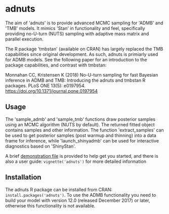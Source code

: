 # adnuts
The aim of 'adnuts' is to provide advanced MCMC sampling for 'ADMB' and 'TMB' models. It  mimics 'Stan' in functionality and feel, specifically providing no-U-turn (NUTS) sampling with adaptive mass matrix and parallel execution.

The R package 'tmbstan' (available on CRAN) has largely replaced the TMB capabilities since original development. As such, adnuts is primiarly used for ADMB models. See the following paper for an introduction to the package capabilities, and contrast with tmbstan:

Monnahan CC, Kristensen K (2018) No-U-turn sampling for fast Bayesian inference in ADMB and TMB: Introducing the adnuts and tmbstan R packages. PLoS ONE 13(5): e0197954. https://doi.org/10.1371/journal.pone.0197954

## Usage
The 'sample_admb' and 'sample_tmb' functions draw posterior samples using an MCMC algorithm (NUTS by default). The returned fitted object contains samples and other information. The function 'extract_samples' can be used to get posterior samples (post warmup and thinning) into a data frame for inference, while 'launch_shinyadmb' can be used for interactive diagnostics based on 'ShinyStan'. 

A brief [demonstration file](https://github.com/colemonnahan/adnuts/blob/master/inst/demo.R) is provided to help get you started, and there is also a user guide: `vignette('adnuts')` for more detailed information

## Installation

The adnuts R package can be installed from CRAN: `install.packages('adnuts')`. To use the ADMB functionality you need to build your model with version 12.0 (released December 2017) or later, otherwise this functionality is not available.
